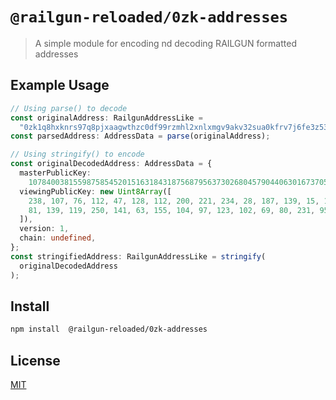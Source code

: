 # `@railgun-reloaded/0zk-addresses`

> A simple module for encoding nd decoding RAILGUN formatted addresses

## Example Usage

```ts
// Using parse() to decode
const originalAddress: RailgunAddressLike =
  "0zk1q8hxknrs97q8pjxaagwthzc0df99rzmhl2xnlxmgv9akv32sua0kfrv7j6fe3z53llhxknrs97q8pjxaagwthzc0df99rzmhl2xnlxmgv9akv32sua0kg0zpzts";
const parsedAddress: AddressData = parse(originalAddress);

// Using stringify() to encode
const originalDecodedAddress: AddressData = {
  masterPublicKey:
    107840038155987585452015163184318756879563730268045790440630167370538141835108n,
  viewingPublicKey: new Uint8Array([
    238, 107, 76, 112, 47, 128, 112, 200, 221, 234, 28, 187, 139, 15, 106, 74,
    81, 139, 119, 250, 141, 63, 155, 104, 97, 123, 102, 69, 80, 231, 95, 100,
  ]),
  version: 1,
  chain: undefined,
};
const stringifiedAddress: RailgunAddressLike = stringify(
  originalDecodedAddress
);
```

## Install

```sh
npm install  @railgun-reloaded/0zk-addresses
```

## License

[MIT](LICENSE)
